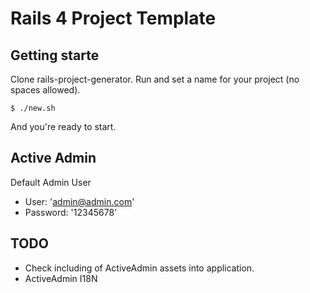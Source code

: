 # Rails 4 Project Template

## Getting starte

Clone rails-project-generator.
Run and set a name for your project (no spaces allowed).
```console
$ ./new.sh
```

And you're ready to start.

## Active Admin

Default Admin User

  * User: 'admin@admin.com'
  * Password: '12345678'

## TODO

  * Check including of ActiveAdmin assets into application.
  * ActiveAdmin I18N
